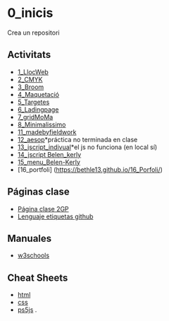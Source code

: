 # 0_inicis
Crea un repositori

## Activitats
* [1_LlocWeb](https://bethle13.github.io/LlocWeb/)
* [2_CMYK](https://bethle13.github.io/2_CMYK/)
* [3_Broom](https://bethle13.github.io/3_Broom/)
* [4_Maquetació](https://bethle13.github.io/4_Maquetaci-/)
* [5_Targetes](https://bethle13.github.io/5_Targetes/)
* [6_Ladingpage](https://bethle13.github.io/6_Ladingpage/)
* [7_gridMoMa](https://bethle13.github.io/7_gridmoma/)
* [8_Minimalissimo](https://bethle13.github.io/8_Minimalissimo/)
* [11_madebyfieldwork](https://bethle13.github.io/10_Madelbyfidelwork/)
* [12_aesop](https://bethle13.github.io/13_aesop/)*práctica no terminada en clase
* [13_jscript_indivual](https://bethle13.github.io/13_js_individual/)*el js no funciona (en local sí)
* [14_jscript Belen_kerly](https://bethle13.github.io/14_JS_Belen-Kerly/)
* [15_menu_Belen-Kerly](https://bethle13.github.io/15_menu/)
* [16_portfoli] (https://bethle13.github.io/16_Porfoli/)

## Páginas clase
* [Página clase 2GP](https://arquesm.github.io/2GP/)
* [Lenguaje etiquetas github](https://github.com/adam-p/markdown-here/wiki/Markdown-Cheatsheet)

## Manuales
* [w3schools](https://www.w3schools.com/)

## Cheat Sheets
* [html](https://websitesetup.org/HTML5-cheat-sheet.pdf)
* [css](https://websitesetup.org/wp-content/uploads/2016/10/wsu-css-cheat-sheet.pdf)
* [ps5js](https://github.com/bmoren/p5js-cheat-sheet)
.

